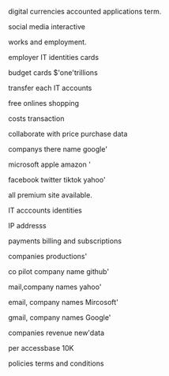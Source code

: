 
digital currencies accounted applications term.

social media interactive 

works and employment. 

employer IT identities cards

budget cards $'one'trillions 

transfer each IT accounts 

free onlines shopping 

costs transaction

collaborate with price purchase data  

companys there name google' 

microsoft apple amazon '

facebook twitter tiktok yahoo'

all premium site available.

IT acccounts identities 

IP addresss 

payments billing and subscriptions 

companies productions'

co pilot company name github'

mail,company names yahoo'

email, company names Mircosoft'

gmail, company names Google'

companies revenue new'data 

per accessbase 10K  
 
policies terms and conditions 

